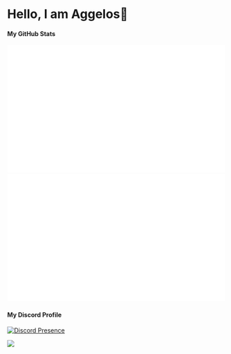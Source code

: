 # Hello, I am Aggelos👋
#### My GitHub Stats
![](https://raw.githubusercontent.com/aggelos-007/github-stats/master/generated/overview.svg#gh-dark-mode-only)
![](https://raw.githubusercontent.com/aggelos-007/github-stats/master/generated/languages.svg#gh-dark-mode-only)
#### My Discord Profile
[![Discord Presence](https://lanyard.cnrad.dev/api/637648484979441706?idleMessage=Studying&hideBadges=true)](https://discord.com/users/637648484979441706)

![](https://hit.yhype.me/github/profile?user_id=104696548)
